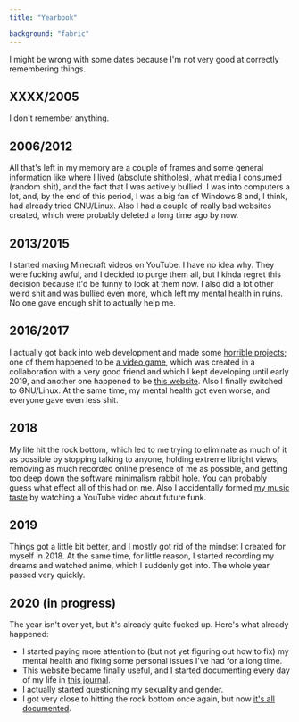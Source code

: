 ```yaml
---
title: "Yearbook"

background: "fabric"
---
```


I might be wrong with some dates because I'm not very good at
correctly remembering things.

## XXXX/2005

I don't remember anything.

## 2006/2012

All that's left in my memory are a couple of frames and some general
information like where I lived (absolute shitholes), what media I
consumed (random shit), and the fact that I was actively bullied. I
was into computers a lot, and, by the end of this period, I was a big
fan of Windows 8 and, I think, had already tried GNU/Linux. Also I had
a couple of really bad websites created, which were probably deleted a
long time ago by now.

## 2013/2015

I started making Minecraft videos on YouTube. I have no idea why. They
were fucking awful, and I decided to purge them all, but I kinda
regret this decision because it'd be funny to look at them now. I also
did a lot other weird shit and was bullied even more, which left my
mental health in ruins. No one gave enough shit to actually help me.

## 2016/2017

I actually got back into web development and made some [horrible
projects]; one of them happened to be [a video game], which was
created in a collaboration with a very good friend and which I kept
developing until early 2019, and another one happened to be [this
website]. Also I finally switched to GNU/Linux. At the same time, my
mental health got even worse, and everyone gave even less shit.

[horrible projects]: https://gitlab.com/kirbykevinson/BBrowser
[a video game]: https://gitlab.com/kirbykevinson/ToberUberStobe/
[this website]: /extra/old-designs/3.html

## 2018

My life hit the rock bottom, which led to me trying to eliminate as
much of it as possible by stopping talking to anyone, holding extreme
libright views, removing as much recorded online presence of me as
possible, and getting too deep down the software minimalism rabbit
hole. You can probably guess what effect all of this had on me. Also I
accidentally formed [my music taste] by watching a YouTube video about
future funk.

[my music taste]: /about/playlist/

## 2019

Things got a little bit better, and I mostly got rid of the mindset I
created for myself in 2018. At the same time, for little reason, I
started recording my dreams and watched anime, which I suddenly got
into. The whole year passed very quickly.

## 2020 (in progress)

The year isn't over yet, but it's already quite fucked up. Here's what
already happened:

* I started paying more attention to (but not yet figuring out how to
  fix) my mental health and fixing some personal issues I've had for a
  long time.
* This website became finally useful, and I started documenting every
  day of my life in [this journal].
* I actually started questioning my sexuality and gender.
* I got very close to hitting the rock bottom once again, but now
  [it's all documented].

[this journal]: /journal/
[it's all documented]: /blog/the-list/
